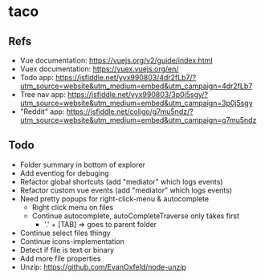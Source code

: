 # taco

## Refs
- Vue documentation: https://vuejs.org/v2/guide/index.html
- Vuex documentation: https://vuex.vuejs.org/en/
- Todo app: https://jsfiddle.net/yyx990803/4dr2fLb7/?utm_source=website&utm_medium=embed&utm_campaign=4dr2fLb7
- Tree nav app: https://jsfiddle.net/yyx990803/3p0j5sgy/?utm_source=website&utm_medium=embed&utm_campaign=3p0j5sgy
- "Reddit" app: https://jsfiddle.net/coligo/g7mu5ndz/?utm_source=website&utm_medium=embed&utm_campaign=g7mu5ndz

## Todo
- Folder summary in bottom of explorer
- Add eventlog for debuging
- Refactor global shortcuts (add "mediator" which logs events)
- Refactor custom vue events (add "mediator" which logs events)
- Need pretty popups for right-click-menu & autocomplete
	- Right click menu on files
	- Continue autocomplete, autoCompleteTraverse only takes first
		- '.' + [TAB] => goes to parent folder
- Continue select files thingy
- Continue icons-implementation
- Detect if file is text or binary
- Add more file properties
- Unzip: https://github.com/EvanOxfeld/node-unzip

